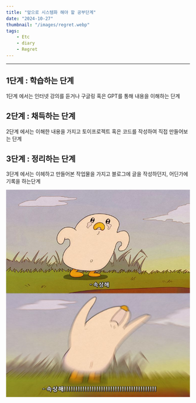 ```yaml
---
title: "앞으로 시스템화 해야 할 공부단계"
date: "2024-10-27"
thumbnail: "/images/regret.webp"
tags:
    - Etc
    - diary
    - Regret
---
```




-----
## 1단계 : 학습하는 단계 
1단계 에서는 인터넷 강의를 듣거나 구글링 혹은 GPT를 통해 내용을 이해하는 단계 <br>

## 2단계 : 채득하는 단계 
2단계 에서는 이해한 내용을 가지고 토이프로젝트 혹은 코드를 작성하여 직접 만들어보는 단계<br>

## 3단계 : 정리하는 단계 
3단계 에서는 이헤하고 만들어본 작업물을 가지고 블로그에 글을 작성하던지, 어딘가에 기록을 하는단계 <br>

![regret](/images/regret.webp)